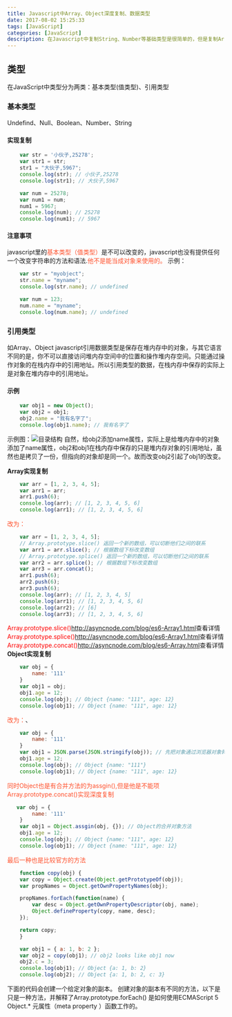 ```yaml
---
title: Javascript中Array、Object深度复制、数据类型
date: 2017-08-02 15:25:33
tags: [JavaScript]
categories: [JavaScript]
description: 在Javascript中复制String、Number等基础类型是很简单的，但是复制Array、Object就不是那么简单的了，JavaScript中数据类型的区分
---
```

## 类型
在JavaScript中类型分为两类：基本类型(值类型)、引用类型
### 基本类型
Undefind、Null、Boolean、Number、String
#### 实现复制
```javascript
    var str = '小伙子,25278';
    var str1 = str;
    str1 = "大伙子,5967";
    console.log(str); // 小伙子,25278
    console.log(str1); // 大伙子,5967

    var num = 25278;
    var num1 = num;
    num1 = 5967;
    console.log(num); // 25278
    console.log(num1); // 5967
```
#### 注意事项
javascript里的<font color="#ff502c">基本类型（值类型）</font>是不可以改变的，javascript也没有提供任何一个改变字符串的方法和语法.<font color="#ff502c">他不是能当成对象来使用的。</font> 
示例：
```javascript
    var str = "myobject";
    str.name = "myname";
    console.log(str.name); // undefined

    var num = 123;
    num.name = "myname";
    console.log(num.name); // undefined
```
### 引用类型
如Array、Object
javascript引用数据类型是保存在堆内存中的对象，与其它语言不同的是，你不可以直接访问堆内存空间中的位置和操作堆内存空间。只能通过操作对象的在栈内存中的引用地址。所以引用类型的数据，在栈内存中保存的实际上是对象在堆内存中的引用地址。
#### 示例
```javascript
    var obj1 = new Object();
    var obj2 = obj1;
    obj2.name = "我有名字了";
    console.log(obj1.name); // 我有名字了
```
示例图：![目录结构](../images/Array_Object.jpg)
自然，给obj2添加name属性，实际上是给堆内存中的对象添加了name属性，obj2和obj1在栈内存中保存的只是堆内存对象的引用地址，虽然也是拷贝了一份，但指向的对象却是同一个。故而改变obj2引起了obj1的改变。

__Array实现复制__
```javascript
    var arr = [1, 2, 3, 4, 5];
    var arr1 = arr;
    arr1.push(6);
    console.log(arr); // [1, 2, 3, 4, 5, 6]
    console.log(arr1); // [1, 2, 3, 4, 5, 6]
```
<font color="#ff502c">改为：</font>
```javascript
    var arr = [1, 2, 3, 4, 5];
    // Array.prototype.slice() 返回一个新的数组，可以切断他们之间的联系
    var arr1 = arr.slice(); // 根据数组下标改变数组
    // Array.prototype.splice() 返回一个新的数组，可以切断他们之间的联系
    var arr2 = arr.splice(); // 根据数组下标改变数组
    var arr3 = arr.concat();
    arr1.push(6);
    arr2.push(6);
    arr3.push(6);
    console.log(arr); // [1, 2, 3, 4, 5]
    console.log(arr1); // [1, 2, 3, 4, 5, 6]
    console.log(arr2); // [6]
    console.log(arr3); // [1, 2, 3, 4, 5, 6]
```
<font color='red'>Array.prototype.slice()</font><http://asyncnode.com/blog/es6-Array1.html>查看详情
<font color='red'>Array.prototype.splice()</font><http://asyncnode.com/blog/es6-Array1.html>查看详情
<font color='red'>Array.prototype.concat()</font><http://asyncnode.com/blog/es6-Array.html>查看详情
__Object实现复制__
```javascript
    var obj = {
        name: '111'
    }
    var obj1 = obj;
    obj1.age = 12;
    console.log(obj); // Object {name: "111", age: 12}
    console.log(obj1); // Object {name: "111", age: 12}
```
<font color="#ff502c">改为：</font>、
```javascript
    var obj = {
        name: '111'
    }
    var obj1 = JSON.parse(JSON.stringify(obj)); // 先把对象通过浏览器对象转为 JSON字符串，再转为 JSON对象
    obj1.age = 12;
    console.log(obj); // Object {name: "111"}
    console.log(obj1); // Object {name: "111", age: 12}
```
<font color="#ff502c">同时Object也是有合并方法的为assgin(),但是他是不能项Array.prototype.concat()实现深度复制</font> 
```javascript
   var obj = {
        name: '111'
    }
    var obj1 = Object.assgin(obj, {}); // Object的合并对象方法
    obj1.age = 12;
    console.log(obj); // Object {name: "111", age: 12} 
    console.log(obj1); // Object {name: "111", age: 12} 
```
<font color="#ff502c">最后一种也是比较官方的方法</font>
```javascript
    function copy(obj) {
    var copy = Object.create(Object.getPrototypeOf(obj));
    var propNames = Object.getOwnPropertyNames(obj);

    propNames.forEach(function(name) {
        var desc = Object.getOwnPropertyDescriptor(obj, name);
        Object.defineProperty(copy, name, desc);
    });

    return copy;
    }

    var obj1 = { a: 1, b: 2 };
    var obj2 = copy(obj1); // obj2 looks like obj1 now
    obj2.c = 3;
    console.log(obj1); // Object {a: 1, b: 2}
    console.log(obj2); // Object {a: 1, b: 2, c: 3}
```
下面的代码会创建一个给定对象的副本。 创建对象的副本有不同的方法，以下是只是一种方法，并解释了Array.prototype.forEach() 是如何使用ECMAScript 5 Object.* 元属性（meta property ）函数工作的。
